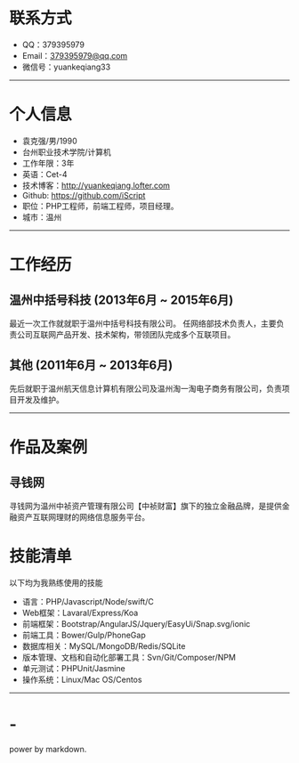 # 联系方式

- QQ：379395979 
- Email：379395979@qq.com 
- 微信号：yuankeqiang33

---

# 个人信息

 * 袁克强/男/1990 
 * 台州职业技术学院/计算机
 * 工作年限：3年
 * 英语：Cet-4
 * 技术博客：http://yuankeqiang.lofter.com
 * Github: https://github.com/iScript
 * 职位：PHP工程师，前端工程师，项目经理。
 * 城市：温州

---

# 工作经历


## 温州中括号科技 (2013年6月 ~ 2015年6月)

最近一次工作就就职于温州中括号科技有限公司。
任网络部技术负责人，主要负责公司互联网产品开发、技术架构，带领团队完成多个互联项目。

 
## 其他 (2011年6月 ~ 2013年6月)
先后就职于温州航天信息计算机有限公司及温州淘一淘电子商务有限公司，负责项目开发及维护。


---

# 作品及案例

## 寻钱网
寻钱网为温州中祯资产管理有限公司【中祯财富】旗下的独立金融品牌，是提供金融资产互联网理财的网络信息服务平台。



# 技能清单


以下均为我熟练使用的技能

* 语言：PHP/Javascript/Node/swift/C
* Web框架：Lavaral/Express/Koa
* 前端框架：Bootstrap/AngularJS/Jquery/EasyUi/Snap.svg/ionic
* 前端工具：Bower/Gulp/PhoneGap
* 数据库相关：MySQL/MongoDB/Redis/SQLite
* 版本管理、文档和自动化部署工具：Svn/Git/Composer/NPM
* 单元测试：PHPUnit/Jasmine
* 操作系统：Linux/Mac OS/Centos


---

# -
power by markdown.